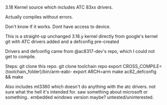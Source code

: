 3.18 Kernel source which includes ATC 83xx drivers.

Actually compiles without errors.

Don't know if it works. Dont have access to device.

This is a straight-up unchanged 3.18.y kernel directly from google's kernel git
with ATC drivers added
and a defconfig pre-created

Drivers and defconfig came from @ac8317-dev's repo, which I could not get to compile.

Steps:
git clone this repo.
git clone toolchain repo
export CROSS_COMPILE={toolchain_folder}/bin/arm-eabi-
export ARCH=arm
make ac82_defconfig && make

Also includes mt3360 which doesn't do anything with the atc drivers. not sure what the hell it's intended for. saw something about microsoft or something.. embedded windows version maybe? untested/uninterested.

